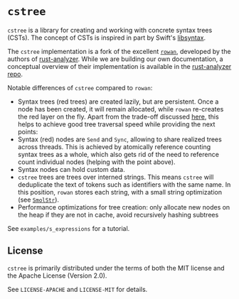 # `cstree`

`cstree` is a library for creating and working with concrete syntax trees (CSTs).
The concept of CSTs is inspired in part by Swift's [libsyntax](https://github.com/apple/swift/tree/5e2c815edfd758f9b1309ce07bfc01c4bc20ec23/lib/Syntax).

The `cstree` implementation is a fork of the excellent [`rowan`](https://github.com/rust-analyzer/rowan/), developed by the authors of [rust-analyzer](https://github.com/rust-analyzer/rust-analyzer/).
While we are building our own documentation, a conceptual overview of their implementation is available in the [rust-analyzer repo](https://github.com/rust-analyzer/rust-analyzer/blob/master/docs/dev/syntax.md#trees).

Notable differences of `cstree` compared to `rowan`:
  - Syntax trees (red trees) are created lazily, but are persistent. Once a node has been created, it will remain allocated, while `rowan` re-creates the red layer on the fly. Apart from the trade-off discussed [here](https://github.com/rust-analyzer/rust-analyzer/blob/master/docs/dev/syntax.md#memoized-rednodes), this helps to achieve good tree traversal speed while providing the next points:
  - Syntax (red) nodes are `Send` and `Sync`, allowing to share realized trees across threads. This is achieved by atomically reference counting syntax trees as a whole, which also gets rid of the need to reference count individual nodes (helping with the point above).
  - Syntax nodes can hold custom data.
  - `cstree` trees are trees over interned strings. This means `cstree` will deduplicate the text of tokens such as identifiers with the same name. In this position, `rowan` stores each string, with a small string optimization (see [`SmolStr`](https://crates.io/crates/smol_str)).
  - Performance optimizations for tree creation: only allocate new nodes on the heap if they are not in cache, avoid recursively hashing subtrees

See `examples/s_expressions` for a tutorial.
## License

`cstree` is primarily distributed under the terms of both the MIT license and the Apache License (Version 2.0).

See `LICENSE-APACHE` and `LICENSE-MIT` for details.
